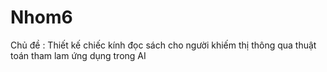 # Nhom6
Chủ đề : Thiết kế chiếc kính đọc sách cho người khiếm thị thông qua thuật toán tham lam ứng dụng trong AI
